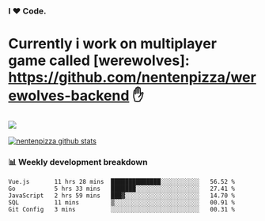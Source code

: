 ### I ❤️ Code.
# Currently i work on multiplayer game called [werewolves]: https://github.com/nentenpizza/werewolves-backend ✋

### ![](http://img.shields.io/badge/Go-language-blue?style=for-the-badge&logo=appveyor)
[![nentenpizza github stats](https://github-readme-stats.vercel.app/api?username=nentenpizza&count_private=true)](https://github.com/anuraghazra/github-readme-stats)

### 📊 Weekly development breakdown

<!--START_SECTION:waka-->
```text
Vue.js       11 hrs 28 mins  ██████████████░░░░░░░░░░░   56.52 % 
Go           5 hrs 33 mins   ███████░░░░░░░░░░░░░░░░░░   27.41 % 
JavaScript   2 hrs 59 mins   ███▓░░░░░░░░░░░░░░░░░░░░░   14.70 % 
SQL          11 mins         ▒░░░░░░░░░░░░░░░░░░░░░░░░   00.91 % 
Git Config   3 mins          ░░░░░░░░░░░░░░░░░░░░░░░░░   00.31 % 
```
<!--END_SECTION:waka-->


